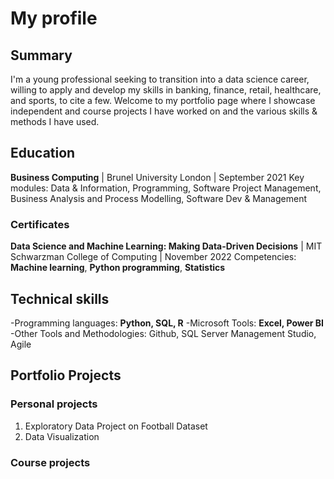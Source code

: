 # My profile

## Summary 
I'm a young professional seeking to transition into a data science career, willing to apply and develop my skills in banking, finance, retail, healthcare, and sports, to cite a few. Welcome to my portfolio page where I showcase independent and course projects I have worked on and the various skills & methods I have used. 

## Education
**Business Computing** | Brunel University London | September 2021
Key modules: Data & Information, Programming, Software Project Management, Business Analysis and Process Modelling, Software Dev & Management

### Certificates
**Data Science and Machine Learning: Making Data-Driven Decisions** | MIT Schwarzman College of Computing | November 2022
Competencies: **Machine learning**, **Python programming**, **Statistics**

## Technical skills
-Programming languages: **Python, SQL, R**
-Microsoft Tools: **Excel, Power BI**
-Other Tools and Methodologies: Github, SQL Server Management Studio, Agile

## Portfolio Projects

### Personal projects

1. Exploratory Data Project on Football Dataset
2. Data Visualization

### Course projects


